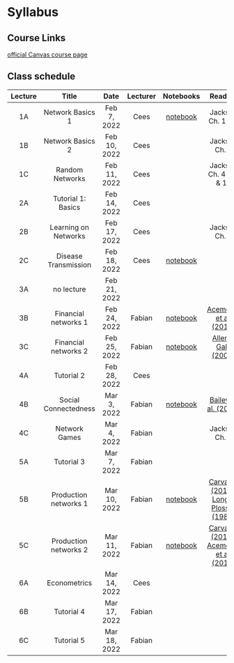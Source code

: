 # Syllabus

## Course Links

[official Canvas course page](https://canvas.uva.nl/courses/29557)

## Class schedule

| Lecture | Title | Date | Lecturer | Notebooks | Reading |
|:-------:|:-----:|:----:|:--------:|:---------:|:-------:|
| 1A | Network Basics 1      | Feb  7, 2022 | Cees   | [notebook](/first-networks/) | Jackson Ch. 1 & 2 |
| 1B | Network Basics 2      | Feb 10, 2022 | Cees   |  | Jackson Ch. 3 |
| 1C | Random Networks       | Feb 11, 2022 | Cees   |  | Jackson Ch. 4--6 & 11 |
| 2A | Tutorial 1: Basics    | Feb 14, 2022 | Cees   |  | |
| 2B | Learning on Networks  | Feb 17, 2022 | Cees   |  | Jackson Ch. 8 |
| 2C | Disease Transmission  | Feb 18, 2022 | Cees   | [notebook](/disease/)  | |
| 3A | no lecture            | Feb 21, 2022 |        |                        | |
| 3B | Financial networks 1  | Feb 24, 2022 | Fabian | [notebook](/banks/)    | [Acemoglu et al. (2015)](https://www.aeaweb.org/articles?id=10.1257/aer.20130456) |
| 3C | Financial networks 2  | Feb 25, 2022 | Fabian | [notebook](/banks/)    | [Allen & Gale (2000)](https://www.jstor.org/stable/10.1086/262109) |
| 4A | Tutorial 2            | Feb 28, 2022 | Cees   |                        | |
| 4B | Social Connectedness  | Mar  3, 2022 | Fabian | [notebook](/facebook/) | [Bailey et al. (2018)](https://www.aeaweb.org/articles?id=10.1257/jep.32.3.259) | 
| 4C | Network Games         | Mar  4, 2022 | Fabian | | Jackson Ch. 9 |
| 5A | Tutorial 3            | Mar  7, 2022 | Fabian | | |
| 5B | Production networks 1 | Mar 10, 2022 | Fabian | [notebook](/production/) | [Carvalho (2014)](https://www.aeaweb.org/articles.php?doi=10.1257/jep.28.4.23), [Long & Plosser (1982)](https://www.jstor.org/stable/1840430) |
| 5C | Production networks 2 | Mar 11, 2022 | Fabian | [notebook](/production/) | [Carvalho (2014)](https://www.aeaweb.org/articles.php?doi=10.1257/jep.28.4.23), [Acemoglu et al. (2012)](https://economics.mit.edu/files/8135) |
| 6A | Econometrics          | Mar 14, 2022 | Cees   | | |
| 6B | Tutorial 4            | Mar 17, 2022 | Fabian | | |
| 6C | Tutorial 5            | Mar 18, 2022 | Fabian | | |



